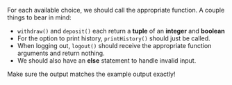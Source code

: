 <!--title={Handling options in the while loop}-->

<!--badges={Python:4,Software Engineering:1}-->

<!--concepts={Tuples.mdx, IfStatements.mdx, PrintStatements.mdx, BooleanOperators.mdx, WhileLoops.mdx}-->

For each available choice, we should call the appropriate function. A couple things to bear in mind:

- `withdraw()` and `deposit()` each return a **tuple** of an **integer** and **boolean** 
- For the option to print history, `printHistory()` should just be called. 
- When logging out, `logout()` should receive the appropriate function arguments and return nothing.
- We should also have an **else** statement to handle invalid input.

Make sure the output matches the example output exactly!

 

